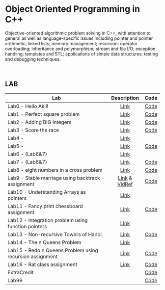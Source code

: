 # Object Oriented Programming in C++

Objective-oriented algorithmic problem solving in C++, with attention to general as well as language-specific issues including pointer and pointer arithmetic; linked lists; memory management; recursion; operator overloading; inheritance and polymorphism; stream and file I/O; exception handling; templates and STL; applications of simple data structures; testing and debugging techniques.

<br>

## LAB

| Lab   |    Description | Code |
|----------|:------:|:------:|
| Lab0 - Hello Akil! |  [Link](https://cplusplus.com/) | [Code](https://github.com/iakil/CSCI211_Object-Oriented-Programming-in-CPP/blob/main/Lab/HW/HW0.cpp)|
| Lab1 - Perfect square problem |  [Link](https://drive.google.com/open?id=1tS_M5feSizVCD0KDSoqMQEGrWBL5UdAx) | [Code](https://github.com/iakil/CSCI211_Object-Oriented-Programming-in-CPP/blob/main/Lab/HW/HW1.cpp)|
| Lab2 - Adding BIG Integers|  [Link](https://drive.google.com/open?id=1xyxcfARGpRTAZO6dpT-YTnP9hunr2EC_)     | [Code](https://github.com/iakil/CSCI211_Object-Oriented-Programming-in-CPP/blob/main/Lab/HW/HW2.cpp)|
| Lab3 - Score the race  | [Link](https://drive.google.com/open?id=1iKefsaOa1KEh9GjkxKp7ZaVjVTk_qvki)  | [Code](https://github.com/iakil/CSCI211_Object-Oriented-Programming-in-CPP/blob/main/Lab/HW/HW3.cpp)|
| Lab4 -  |    [Link](https://drive.google.com/open?id=1uEyXQ1muAow-FEUsd63dnEssKbwzGOED)    | | 
| Lab5 -  |    [Link](https://drive.google.com/open?id=1uEyXQ1muAow-FEUsd63dnEssKbwzGOED)    | [Code](https://github.com/iakil/CSCI211_Object-Oriented-Programming-in-CPP/blob/main/Lab/HW/HW5/HW5.cpp) | 
| Lab6 - (Lab6&7) |    [Link](https://drive.google.com/open?id=1uEyXQ1muAow-FEUsd63dnEssKbwzGOED)    | |
| Lab7 - (Lab6&7) |    [Link](https://drive.google.com/open?id=1uEyXQ1muAow-FEUsd63dnEssKbwzGOED)    | [Code](https://github.com/iakil/CSCI211_Object-Oriented-Programming-in-CPP/blob/main/Lab/HW/HW7/HW7.cpp)| 
| Lab8 - eight numbers in a cross problem |    [Link](https://drive.google.com/open?id=1FfOP0CN_RuCZWuRIH2bV3iS1dFE5GAcf)     | [Code](https://github.com/iakil/CSCI211_Object-Oriented-Programming-in-CPP/blob/main/Lab/HW/HW8.cpp)|
| Lab9 - Stable marriage using backtrack assignment  |   [Link](https://drive.google.com/open?id=18AZCJ0zKybeiIRFzhEbidoD0b_AXkfLE) & [VidRef](https://drive.google.com/open?id=1R4Mpecyfv3HAimDwclX14e07dwOJXiuvTd_drTomPWA)    | [Code](https://github.com/iakil/CSCI211_Object-Oriented-Programming-in-CPP/blob/main/Lab/HW/HW9.cpp)|
| Lab10 -  Understanding Arrays as pointers |    [Link](https://drive.google.com/open?id=1hVqJ_1ZUeB3CWf6pyHtLD5iDEVmq1XX5)    | |
| Lab11 - Fancy print chessboard assignment |    [Link](https://drive.google.com/open?id=1p1Y3yDSjpTAPfAbAiO_E6m991yhEJAq_)     | [Code](https://github.com/iakil/CSCI211_Object-Oriented-Programming-in-CPP/blob/main/Lab/HW/HW11.cpp)|
| Lab12 - Integration problem using function pointers|    [Link](https://drive.google.com/open?id=1ovdMxG7wlaCxbF1YIDw_hOUfbPwNIwmf)    | |
| Lab13 - Non-recursive Towers of Hanoi |    [Link](https://drive.google.com/open?id=1QujvGHEk-A298CnaoHpUQBSSPQWo745N)     | [Code](https://github.com/iakil/CSCI211_Object-Oriented-Programming-in-CPP/blob/main/Lab/HW/HW13.cpp)|
| Lab14 - The n Queens Problem |    [Link](https://drive.google.com/open?id=1tzTLkEPmEPY6APGjv_NBWFhkEqHrDxLB)    | |
| Lab15 - Redo n Queens Problem using recursion assignment|    [Link](https://drive.google.com/open?id=1u4xhtb7-mT4jZzOi0mccMAJsw8Jsud4J)     | [Code](https://github.com/iakil/CSCI211_Object-Oriented-Programming-in-CPP/blob/main/Lab/HW/HW15.cpp)|
| Lab16 - Rat class assignment |    [Link](https://drive.google.com/open?id=1PUEZRQoGDDx-FLaHD98Di8dlGly3LXW6)     | [Code](https://github.com/iakil/CSCI211_Object-Oriented-Programming-in-CPP/blob/main/Lab/HW/HW16.cpp)|
| ExtraCredit  |         | [Code](https://github.com/iakil/CSCI211_Object-Oriented-Programming-in-CPP/blob/main/Lab/HW/HW_ExtraCredit.cpp)|
| Lab99   |         | [Code](https://github.com/iakil/CSCI211_Object-Oriented-Programming-in-CPP/blob/main/Lab/HW/HW99.cpp)|
